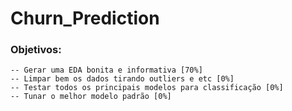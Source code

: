 # Churn_Prediction
 
### Objetivos:
    -- Gerar uma EDA bonita e informativa [70%]
    -- Limpar bem os dados tirando outliers e etc [0%]
    -- Testar todos os principais modelos para classificação [0%]
    -- Tunar o melhor modelo padrão [0%]
    
